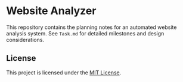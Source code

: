 # Website Analyzer

This repository contains the planning notes for an automated website analysis system. See `Task.md` for detailed milestones and design considerations.

## License

This project is licensed under the [MIT License](LICENSE).
